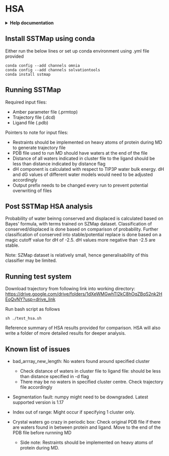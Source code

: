 # HSA
<details>
<summary><b>Help documentation</b> </summary>

    usage: hsa.py [-h] -p PARM_FILE -t TRAJ_FILE -l LIG_FILE -f NUM_FRAMES
              [-c CLUSTER_FILE] [-d DIST] -o OUTPUT_PREFIX
    
    HSA Analysis of waters (TIP3P model) in protein pocket
    
    optional arguments:
      -h, --help            show this help message and exit
      -c CLUSTER_FILE, --cluster_file CLUSTER_FILE
                            Input crystal waters to analyse
      -d DIST, --dist DIST  Input distance from ligand to analyse (if no crystal
                            waters specified). Default = 10
      -o OUTPUT_PREFIX, --output_prefix OUTPUT_PREFIX
                            Output prefix
    
    required arguments:
      -p PARM_FILE, --parm_file PARM_FILE
                            Input parameter file
      -t TRAJ_FILE, --traj_file TRAJ_FILE
                            Input trajectory file
      -l LIG_FILE, --lig_file LIG_FILE
                            Input ligand file (PDB)
      -f NUM_FRAMES, --num_frames NUM_FRAMES
                            Input number of frames

</details>

## Install SSTMap using conda
Either run the below lines or set up conda environment using .yml file provided
```
conda config --add channels omnia
conda config --add channels solvationtools
conda install sstmap
```
## Running SSTMap
Required input files:
- Amber parameter file (.prmtop)
- Trajectory file (.dcd)
- Ligand file (.pdb)

Pointers to note for input files:
- Restraints should be implemented on heavy atoms of protein during MD to generate trajectory file
- PDB file used to run MD should have waters at the end of the file
- Distance of all waters indicated in cluster file to the ligand should be less than distance indicated by distance flag
- dH component is calculated with respect to TIP3P water bulk energy. dH and dG values of different water models would need to be adjusted accordingly 
- Output prefix needs to be changed every run to prevent potential overwriting of files

## Post SSTMap HSA analysis
Probability of water beinng conserved and displaced is calculated based on Bayes' formula, with terms trained on SZMap dataset. Classification of conserved/displaced is done based on comparison of probability. Further classification of conserved into stable/potential replace is done based on a magic cutoff value for dH of -2.5. dH values more negative than -2.5 are stable.

Note: SZMap dataset is relatively small, hence generalisability of this classifier may be limited.

## Running test system 
Download trajectory from following link into working directory: https://drive.google.com/drive/folders/1dXeWMGwhTl2kC8hOqZBqS2nk2HEoQvNY?usp=drive_link

Run bash script as follows
```
sh ./test_hsa.sh
```
Reference summary of HSA results provided for comparison. HSA will also write a folder of more detailed results for deeper analysis.
## Known list of issues
- bad_arrray_new_length: No waters found around specified cluster
    - Check distance of waters in cluster file to ligand file: should be less than distance specified in -d flag
    - There may be no waters in specified cluster centre. Check trajectory file accordingly
 
- Segmentation fault: numpy might need to be downgraded. Latest supported version is 1.17

- Index out of range: Might occur if specifying 1 cluster only.

- Crystal waters go crazy in periodic box: Check original PDB file if there are waters found in between protein and ligand. Move to the end of the PDB file before rurnning MD
    - Side note: Restraints should be implemented on heavy atoms of protein during MD.
